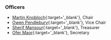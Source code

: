 
### Officers
* [Martin Knobloch](mailto:martin.knobloch@owasp.org){:target='_blank'}, Chair
* [Owen Pendlebury](mailto:owen.pendlebury@owasp.org){:target='_blank'}, Vice Chair
* [Sherif Mansour](mailto:sherif.mansour@owasp.org){:target='_blank'}, Treasurer
* [Ofer Maor](mailto:ofer.maor@owasp.org){:target='_blank'}, Secretary


